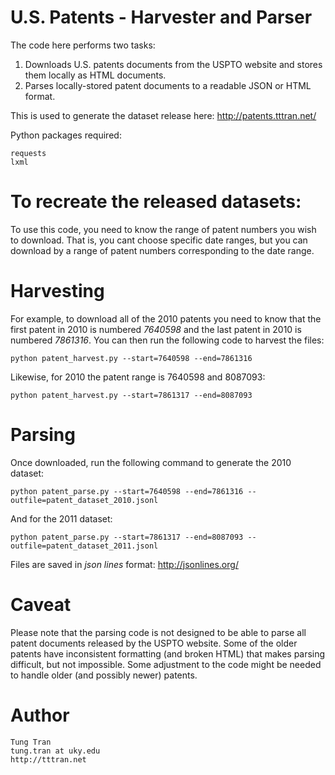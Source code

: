 # U.S. Patents - Harvester and Parser

The code here performs two tasks:

1. Downloads U.S. patents documents from the USPTO website and stores them locally as HTML documents.
2. Parses locally-stored patent documents to a readable JSON or HTML format.

This is used to generate the dataset release here:
http://patents.tttran.net/

Python packages required:
~~~
requests
lxml
~~~

# To recreate the released datasets:

To use this code, you need to know the range of patent numbers you wish to download. That is, you cant choose specific date ranges, but you can download by a range of patent numbers corresponding to the date range. 

# Harvesting

For example, to download all of the 2010 patents you need to know that the first patent in 2010 is numbered *7640598* and the last patent in 2010 is numbered *7861316*. You can then run the following code to harvest the files:

`python patent_harvest.py --start=7640598 --end=7861316`

Likewise, for 2010 the patent range is 7640598 and 8087093:

`python patent_harvest.py --start=7861317 --end=8087093`

# Parsing

Once downloaded, run the following command to generate the 2010 dataset:

`python patent_parse.py --start=7640598 --end=7861316 --outfile=patent_dataset_2010.jsonl`

And for the 2011 dataset:

`python patent_parse.py --start=7861317 --end=8087093 --outfile=patent_dataset_2011.jsonl`

Files are saved in *json lines* format: http://jsonlines.org/

# Caveat

Please note that the parsing code is not designed to be able to parse all patent documents released by the USPTO website. Some of the older patents have inconsistent formatting (and broken HTML) that makes parsing difficult, but not impossible. Some adjustment to the code might be needed to handle older (and possibly newer) patents.

# Author

~~~
Tung Tran 
tung.tran at uky.edu
http://tttran.net
~~~
